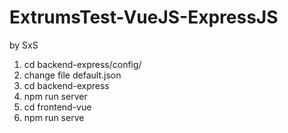 # ExtrumsTest-VueJS-ExpressJS
by SxS


1) cd backend-express/config/
2) change file default.json
3) cd backend-express
4) npm run server
5) cd frontend-vue
6) npm run serve
